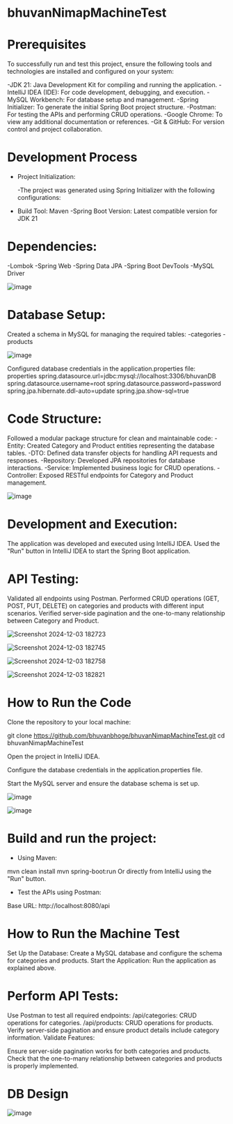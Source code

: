 # bhuvanNimapMachineTest

# Prerequisites
To successfully run and test this project, ensure the following tools and technologies are installed and configured on your system:

-JDK 21: Java Development Kit for compiling and running the application.
-IntelliJ IDEA (IDE): For code development, debugging, and execution.
-MySQL Workbench: For database setup and management.
-Spring Initializer: To generate the initial Spring Boot project structure.
-Postman: For testing the APIs and performing CRUD operations.
-Google Chrome: To view any additional documentation or references.
-Git & GitHub: For version control and project collaboration.


# Development Process
- Project Initialization:

  -The project was generated using Spring Initializer with the following configurations:
- Build Tool: Maven
-Spring Boot Version: Latest compatible version for JDK 21

# Dependencies:
-Lombok
-Spring Web
-Spring Data JPA
-Spring Boot DevTools
-MySQL Driver

![image](https://github.com/user-attachments/assets/9a3705b4-69bd-44f3-8e43-b00fbfd427d8)


# Database Setup:

Created a schema in MySQL for managing the required tables:
-categories
-products

![image](https://github.com/user-attachments/assets/bd1ec9c0-8dd0-4035-9693-2617094e1466)


Configured database credentials in the application.properties file:
properties
spring.datasource.url=jdbc:mysql://localhost:3306/bhuvanDB
spring.datasource.username=root
spring.datasource.password=password
spring.jpa.hibernate.ddl-auto=update
spring.jpa.show-sql=true


# Code Structure:

Followed a modular package structure for clean and maintainable code:
-Entity: Created Category and Product entities representing the database tables.
-DTO: Defined data transfer objects for handling API requests and responses.
-Repository: Developed JPA repositories for database interactions.
-Service: Implemented business logic for CRUD operations.
-Controller: Exposed RESTful endpoints for Category and Product management.

![image](https://github.com/user-attachments/assets/02c5d604-baa2-4346-a787-2e143024b180)


# Development and Execution:

The application was developed and executed using IntelliJ IDEA.
Used the "Run" button in IntelliJ IDEA to start the Spring Boot application.


# API Testing:

Validated all endpoints using Postman.
Performed CRUD operations (GET, POST, PUT, DELETE) on categories and products with different input scenarios.
Verified server-side pagination and the one-to-many relationship between Category and Product.

![Screenshot 2024-12-03 182723](https://github.com/user-attachments/assets/c8510442-6373-4533-8de1-b6328bf2cbe2)

![Screenshot 2024-12-03 182745](https://github.com/user-attachments/assets/0159b74c-b1bf-4801-8f3c-67af4165720a)

![Screenshot 2024-12-03 182758](https://github.com/user-attachments/assets/b0a947bb-6ef7-40ee-b5a8-b568f01aaffe)

![Screenshot 2024-12-03 182821](https://github.com/user-attachments/assets/7dc47bba-22c4-4504-b578-e442766bf35a)


# How to Run the Code
Clone the repository to your local machine:

git clone https://github.com/bhuvanbhoge/bhuvanNimapMachineTest.git
cd bhuvanNimapMachineTest

Open the project in IntelliJ IDEA.

Configure the database credentials in the application.properties file.

Start the MySQL server and ensure the database schema is set up.

![image](https://github.com/user-attachments/assets/7e705729-79b7-45e6-a118-3d1a71b2e049)

![image](https://github.com/user-attachments/assets/744c8f9a-6da5-48f8-9e46-a0ef64681a6c)



# Build and run the project:

- Using Maven:

mvn clean install
mvn spring-boot:run
Or directly from IntelliJ using the "Run" button.

- Test the APIs using Postman:

Base URL: http://localhost:8080/api


# How to Run the Machine Test
Set Up the Database:
Create a MySQL database and configure the schema for categories and products.
Start the Application:
Run the application as explained above.

# Perform API Tests:
Use Postman to test all required endpoints:
/api/categories: CRUD operations for categories.
/api/products: CRUD operations for products.
Verify server-side pagination and ensure product details include category information.
Validate Features:

Ensure server-side pagination works for both categories and products.
Check that the one-to-many relationship between categories and products is properly implemented.

# DB Design 
![image](https://github.com/user-attachments/assets/1bd61cac-0918-4060-9f16-56840109e835)




